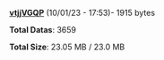 [**vtjjVGQP**](/data/vtjjVGQP.txt) (10/01/23 - 17:53)- 1915 bytes

**Total Datas**: 3659

**Total Size**: 23.05 MB / 23.0 MB